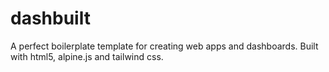 # dashbuilt

A perfect boilerplate template for creating web apps and dashboards. Built with html5, alpine.js and tailwind css.
